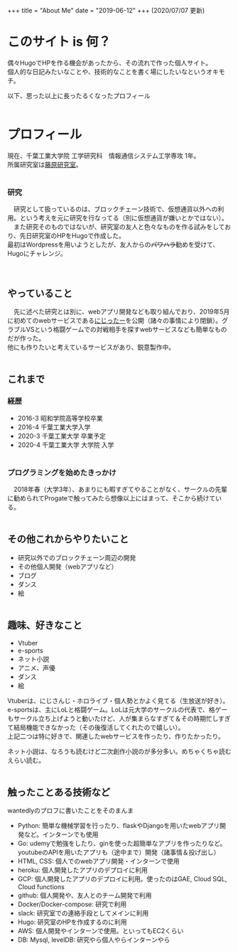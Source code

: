 +++
title = "About Me"
date = "2019-06-12"
+++
(2020/07/07 更新)  
# このサイト is 何？
偶々HugoでHPを作る機会があったから、その流れで作った個人サイト。  
個人的な日記みたいなことや、技術的なことを書く場にしたいなというオキモチ。  

以下、思った以上に長ったるくなったプロフィール
<br><br>

# プロフィール
現在、千葉工業大学院 工学研究科　情報通信システム工学専攻 1年。  
所属研究室は[藤原研究室](https://fujihalab.netlify.com/)。
<br><br>

### 研究
　研究として扱っているのは、ブロックチェーン技術で、仮想通貨以外への利用。という考えを元に研究を行なってる（別に仮想通貨が嫌いとかではない）。  
　また研究そのものではないが、研究室の友人と色々なものを作る試みをしており、先日研究室のHPをHugoで作成した。  
最初はWordpressを用いようとしたが、友人からの~~パワハラ~~勧めを受けて、Hugoにチャレンジ。  
<br><br>

## やっていること
　先に述べた研究とは別に、webアプリ開発なども取り組んでおり、2019年5月に初めてのwebサービスである[にじったー](https://nijitter.com)を公開（諸々の事情により閉鎖）。グラブルVSという格闘ゲームでの対戦相手を探すwebサービスなども簡単なものだが作った。  
他にも作りたいと考えているサービスがあり、鋭意製作中。
<br><br>

## これまで
### 経歴
- 2016-3 昭和学院高等学校卒業
- 2016-4 千葉工業大学入学
- 2020-3 千葉工業大学 卒業予定
- 2020-4 千葉工業大学 大学院 入学
<br><br>

<!-- ### プログラミングを始めたきっかけ
　プログラミングを始めたのは2018年の春で、それまでは一切やりたいこと、仕事にしたいこともなく、淡々と毎日大学に行って、そこそこ良いぐらいの成績を取り敢えずとる。みたいな生活を送っていた。就職も、特に何も考えず公務員試験を受けるかーなどと適当なことを思っていた。  
　その春に、あまりにも暇でやることがなく、偶々サークルの先輩から暇ならばとプログラミングを勧められ、Progateで少し触ったところ想像以上にハマり、そこから今まで知らなかった世界・考えを知るようになり、意識がガラりと変わった。   -->

### プログラミングを始めたきっかけ
　2018年春（大学3年）、あまりにも暇すぎてやることがなく、サークルの先輩に勧められてProgateで触ってみたら想像以上にはまって、そこから続けている。
<br><br>

## その他これからやりたいこと
- 研究以外でのブロックチェーン周辺の開発
- その他個人開発（webアプリなど）
- ブログ
- ダンス
- 絵
<br><br>

## 趣味、好きなこと
- Vtuber
- e-sports
- ネット小説
- アニメ、声優
- ダンス
- 絵
  
Vtuberは、にじさんじ・ホロライブ・個人勢とかよく見てる（生放送が好き）。  
e-sportsは、主にLoLと格闘ゲーム。LoLは元大学のサークルの代表で、格ゲーもサークル立ち上げようと動いたけど、人が集まらなすぎて＆その時期忙しすぎて結局機能できなかった（その後復活してくれたので嬉しい）。  
上記二つは特に好きで、関連したwebサービスを作ったり、作りたかったり。  
  
ネット小説は、なろうも読むけど二次創作小説のが多分多い。めちゃくちゃ読むえらい読む。
<br><br>

## 触ったことある技術など
wantedlyのプロフに書いたことをそのまんま

- Python: 簡単な機械学習を行ったり、flaskやDjangoを用いたwebアプリ開発など。インターンでも使用
- Go: udemyで勉強をしたり、ginを使った超簡単なアプリを作ったりなど。youtubeのAPIを用いたアプリも（途中まで）開発（諸事情＆投げ出し）
- HTML, CSS: 個人でのwebアプリ開発・インターンで使用
- heroku: 個人開発したアプリのデプロイに利用
- GCP: 個人開発したアプリのデプロイに利用。使ったのはGAE, Cloud SQL, Cloud functions
- github: 個人開発や、友人とのチーム開発で利用
- Docker/Docker-compose: 研究で利用
- slack: 研究室での連絡手段としてメインに利用
- Hugo: 研究室のHPを作成するのに利用
- AWS: 個人開発やインターンで使用。といってもEC2くらい
- DB: Mysql, levelDB: 研究やら個人やらインターンやら
